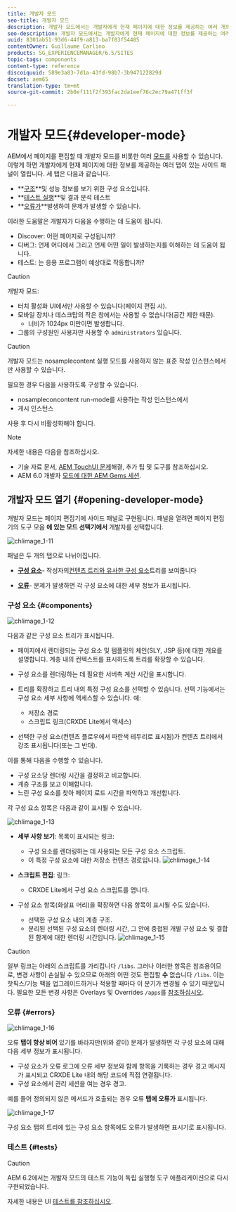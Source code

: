```yaml
---
title: 개발자 모드
seo-title: 개발자 모드
description: 개발자 모드에서는 개발자에게 현재 페이지에 대한 정보를 제공하는 여러 개의 탭이 있는 사이드 패널이 열립니다
seo-description: 개발자 모드에서는 개발자에게 현재 페이지에 대한 정보를 제공하는 여러 개의 탭이 있는 사이드 패널이 열립니다
uuid: 8301ab51-93d6-44f9-a813-ba7f03f54485
contentOwner: Guillaume Carlino
products: SG_EXPERIENCEMANAGER/6.5/SITES
topic-tags: components
content-type: reference
discoiquuid: 589e3a83-7d1a-43fd-98b7-3b947122829d
docset: aem65
translation-type: tm+mt
source-git-commit: 2b0ef111f2f393fac2da1eef76c2ec79a471ff3f

---
```



# 개발자 모드{#developer-mode}

AEM에서 페이지를 편집할 때 개발자 모드를 비롯한 여러 [모드를](/help/sites-authoring/author-environment-tools.md#modestouchoptimizedui) 사용할 수 있습니다. 이렇게 하면 개발자에게 현재 페이지에 대한 정보를 제공하는 여러 탭이 있는 사이드 패널이 열립니다. 세 탭은 다음과 같습니다.

* **[구조](#components)**및 성능 정보를 보기 위한 구성 요소입니다.
* **[테스트 실행](#tests)**및 결과 분석 테스트
* **[오류가](#errors)**발생하여 문제가 발생할 수 있습니다.

이러한 도움말은 개발자가 다음을 수행하는 데 도움이 됩니다.

* Discover: 어떤 페이지로 구성됩니까?
* 디버그: 언제 어디에서 그리고 언제 어떤 일이 발생하는지를 이해하는 데 도움이 됩니다.
* 테스트: 는 응용 프로그램이 예상대로 작동합니까?

>[!CAUTION]
>
>개발자 모드:
>
>* 터치 활성화 UI에서만 사용할 수 있습니다(페이지 편집 시).
>* 모바일 장치나 데스크탑의 작은 창에서는 사용할 수 없습니다(공간 제한 때문).
   >   * 너비가 1024px 미만이면 발생합니다.
>* 그룹의 구성원인 사용자만 사용할 수 `administrators` 있습니다.


>[!CAUTION]
>
>개발자 모드는 nosamplecontent 실행 모드를 사용하지 않는 표준 작성 인스턴스에서만 사용할 수 있습니다.
>
>필요한 경우 다음을 사용하도록 구성할 수 있습니다.
>
>* nosampleconcontent run-mode를 사용하는 작성 인스턴스에서
>* 게시 인스턴스
>
>
사용 후 다시 비활성화해야 합니다.

>[!NOTE]
>
>자세한 내용은 다음을 참조하십시오.
>
>* 기술 자료 문서, [AEM TouchUI 문제](https://helpx.adobe.com/experience-manager/kb/troubleshooting-aem-touchui-issues.html)해결, 추가 팁 및 도구를 참조하십시오.
>* AEM 6.0 개발자 [모드에 대한 AEM Gems 세션](https://docs.adobe.com/content/ddc/en/gems/aem-6-0-developer-mode.html).
>



## 개발자 모드 열기 {#opening-developer-mode}

개발자 모드는 페이지 편집기에 사이드 패널로 구현됩니다. 패널을 열려면 페이지 편집기의 도구 모음 **에 있는 모드 선택기에서** 개발자를 선택합니다.

![chlimage_1-11](assets/chlimage_1-11.png)

패널은 두 개의 탭으로 나뉘어집니다.

* **[구성 요소](/help/sites-developing/developer-mode.md#components)**- 작성자의[컨텐츠 트리와 유사한 구성 요소](/help/sites-authoring/author-environment-tools.md#content-tree)트리를 보여줍니다

* **[오류](/help/sites-developing/developer-mode.md#errors)**- 문제가 발생하면 각 구성 요소에 대한 세부 정보가 표시됩니다.

### 구성 요소 {#components}

![chlimage_1-12](assets/chlimage_1-12.png)

다음과 같은 구성 요소 트리가 표시됩니다.

* 페이지에서 렌더링되는 구성 요소 및 템플릿의 체인(SLY, JSP 등)에 대한 개요를 설명합니다. 계층 내의 컨텍스트를 표시하도록 트리를 확장할 수 있습니다.
* 구성 요소를 렌더링하는 데 필요한 서버측 계산 시간을 표시합니다.
* 트리를 확장하고 트리 내의 특정 구성 요소를 선택할 수 있습니다. 선택 기능에서는 구성 요소 세부 사항에 액세스할 수 있습니다. 예:

   * 저장소 경로
   * 스크립트 링크(CRXDE Lite에서 액세스)

* 선택한 구성 요소(컨텐츠 플로우에서 파란색 테두리로 표시됨)가 컨텐츠 트리에서 강조 표시됩니다(또는 그 반대).

이를 통해 다음을 수행할 수 있습니다.

* 구성 요소당 렌더링 시간을 결정하고 비교합니다.
* 계층 구조를 보고 이해합니다.
* 느린 구성 요소를 찾아 페이지 로드 시간을 파악하고 개선합니다.

각 구성 요소 항목은 다음과 같이 표시될 수 있습니다.

![chlimage_1-13](assets/chlimage_1-13.png)

* **세부 사항 보기**: 목록이 표시되는 링크:

   * 구성 요소를 렌더링하는 데 사용되는 모든 구성 요소 스크립트.
   * 이 특정 구성 요소에 대한 저장소 컨텐츠 경로입니다.
   ![chlimage_1-14](assets/chlimage_1-14.png)

* **스크립트 편집**: 링크:

   * CRXDE Lite에서 구성 요소 스크립트를 엽니다.

* 구성 요소 항목(화살표 머리)을 확장하면 다음 항목이 표시될 수도 있습니다.

   * 선택한 구성 요소 내의 계층 구조.
   * 분리된 선택된 구성 요소의 렌더링 시간, 그 안에 중첩된 개별 구성 요소 및 결합된 합계에 대한 렌더링 시간입니다.
   ![chlimage_1-15](assets/chlimage_1-15.png)

>[!CAUTION]
>
>일부 링크는 아래의 스크립트를 가리킵니다 `/libs`. 그러나 이러한 항목은 참조용이므로, 변경 사항이 손실될 수 있으므로 아래의 어떤 것도 편집할 **수** 없습니다 `/libs`. 이는 핫픽스/기능 팩을 업그레이드하거나 적용할 때마다 이 분기가 변경될 수 있기 때문입니다. 필요한 모든 변경 사항은 Overlays 및 Overrides `/apps`를 [참조하십시오](/help/sites-developing/overlays.md).

### 오류 {#errors}

![chlimage_1-16](assets/chlimage_1-16.png)

오류 **탭이 항상 비어** 있기를 바라지만(위와 같이) 문제가 발생하면 각 구성 요소에 대해 다음 세부 정보가 표시됩니다.

* 구성 요소가 오류 로그에 오류 세부 정보와 함께 항목을 기록하는 경우 경고 메시지가 표시되고 CRXDE Lite 내의 해당 코드에 직접 연결됩니다.
* 구성 요소에서 관리 세션을 여는 경우 경고.

예를 들어 정의되지 않은 메서드가 호출되는 경우 오류 **탭에 오류가** 표시됩니다.

![chlimage_1-17](assets/chlimage_1-17.png)

구성 요소 탭의 트리에 있는 구성 요소 항목에도 오류가 발생하면 표시기로 표시됩니다.

### 테스트 {#tests}

>[!CAUTION]
>
>AEM 6.2에서는 개발자 모드의 테스트 기능이 독립 실행형 도구 애플리케이션으로 다시 구현되었습니다.
>
>자세한 내용은 UI [테스트를 참조하십시오](/help/sites-developing/hobbes.md).

